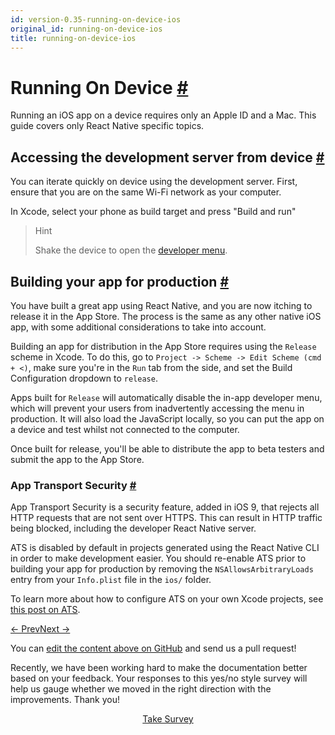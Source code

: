 ```yaml
---
id: version-0.35-running-on-device-ios
original_id: running-on-device-ios
title: running-on-device-ios
---
```

<a id="content"></a><h1><a class="anchor" name="running-on-device"></a>Running On Device <a class="hash-link" href="docs/running-on-device-ios.html#running-on-device">#</a></h1><div><p>Running an iOS app on a device requires only an Apple ID and a Mac. This guide covers only React Native specific topics.</p><h2><a class="anchor" name="accessing-the-development-server-from-device"></a>Accessing the development server from device <a class="hash-link" href="docs/running-on-device-ios.html#accessing-the-development-server-from-device">#</a></h2><p>You can iterate quickly on device using the development server. First, ensure that you are on the same Wi-Fi network as your computer.</p><p>In Xcode, select your phone as build target and press "Build and run"</p><blockquote><p>Hint</p><p>Shake the device to open the <a href="/react-native/docs/debugging.html#accessing-the-in-app-developer-menu" target="">developer menu</a>.</p></blockquote><h2><a class="anchor" name="building-your-app-for-production"></a>Building your app for production <a class="hash-link" href="docs/running-on-device-ios.html#building-your-app-for-production">#</a></h2><p>You have built a great app using React Native, and you are now itching to release it in the App Store. The process is the same as any other native iOS app, with some additional considerations to take into account.</p><p>Building an app for distribution in the App Store requires using the <code>Release</code> scheme in Xcode. To do this, go to <code>Project -&gt; Scheme -&gt; Edit Scheme (cmd + &lt;)</code>, make sure you're in the <code>Run</code> tab from the side, and set the Build Configuration dropdown to <code>release</code>.</p><p>Apps built for <code>Release</code> will automatically disable the in-app developer menu, which will prevent your users from inadvertently accessing the menu in production. It will also load the JavaScript locally, so you can put the app on a device and test whilst not connected to the computer.</p><p>Once built for release, you'll be able to distribute the app to beta testers and submit the app to the App Store.</p><h3><a class="anchor" name="app-transport-security"></a>App Transport Security <a class="hash-link" href="docs/running-on-device-ios.html#app-transport-security">#</a></h3><p>App Transport Security is a security feature, added in iOS 9, that rejects all HTTP requests that are not sent over HTTPS. This can result in HTTP traffic being blocked, including the developer React Native server.</p><p>ATS is disabled by default in projects generated using the React Native CLI in order to make development easier. You should re-enable ATS prior to building your app for production by removing the <code>NSAllowsArbitraryLoads</code> entry from your <code>Info.plist</code> file in the <code>ios/</code> folder.</p><p>To learn more about how to configure ATS on your own Xcode projects, see <a href="http://ste.vn/2015/06/10/configuring-app-transport-security-ios-9-osx-10-11/" target="_blank">this post on ATS</a>.</p></div><div class="docs-prevnext"><a class="docs-prev" href="docs/linking-libraries-ios.html#content">← Prev</a><a class="docs-next" href="docs/running-on-simulator-ios.html#content">Next →</a></div><p class="edit-page-block">You can <a target="_blank" href="https://github.com/facebook/react-native/blob/master/docs/RunningOnDeviceIOS.md">edit the content above on GitHub</a> and send us a pull request!</p><div class="survey"><div class="survey-image"></div><p>Recently, we have been working hard to make the documentation better based on your feedback. Your responses to this yes/no style survey will help us gauge whether we moved in the right direction with the improvements. Thank you!</p><center><a class="button" href="https://www.facebook.com/survey?oid=516954245168428">Take Survey</a></center></div>
